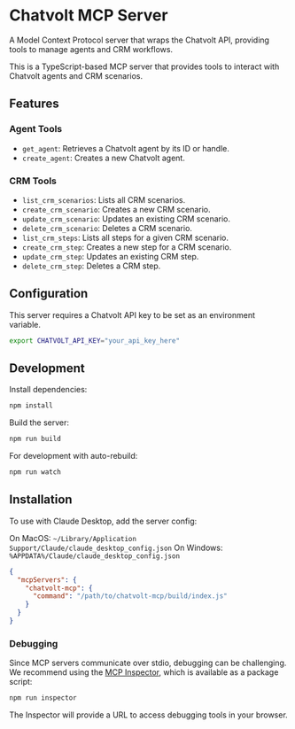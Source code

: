 # Chatvolt MCP Server

A Model Context Protocol server that wraps the Chatvolt API, providing tools to manage agents and CRM workflows.

This is a TypeScript-based MCP server that provides tools to interact with Chatvolt agents and CRM scenarios.

## Features

### Agent Tools
- `get_agent`: Retrieves a Chatvolt agent by its ID or handle.
- `create_agent`: Creates a new Chatvolt agent.

### CRM Tools
- `list_crm_scenarios`: Lists all CRM scenarios.
- `create_crm_scenario`: Creates a new CRM scenario.
- `update_crm_scenario`: Updates an existing CRM scenario.
- `delete_crm_scenario`: Deletes a CRM scenario.
- `list_crm_steps`: Lists all steps for a given CRM scenario.
- `create_crm_step`: Creates a new step for a CRM scenario.
- `update_crm_step`: Updates an existing CRM step.
- `delete_crm_step`: Deletes a CRM step.

## Configuration

This server requires a Chatvolt API key to be set as an environment variable.

```bash
export CHATVOLT_API_KEY="your_api_key_here"
```

## Development

Install dependencies:
```bash
npm install
```

Build the server:
```bash
npm run build
```

For development with auto-rebuild:
```bash
npm run watch
```

## Installation

To use with Claude Desktop, add the server config:

On MacOS: `~/Library/Application Support/Claude/claude_desktop_config.json`
On Windows: `%APPDATA%/Claude/claude_desktop_config.json`

```json
{
  "mcpServers": {
    "chatvolt-mcp": {
      "command": "/path/to/chatvolt-mcp/build/index.js"
    }
  }
}
```

### Debugging

Since MCP servers communicate over stdio, debugging can be challenging. We recommend using the [MCP Inspector](https://github.com/modelcontextprotocol/inspector), which is available as a package script:

```bash
npm run inspector
```

The Inspector will provide a URL to access debugging tools in your browser.
